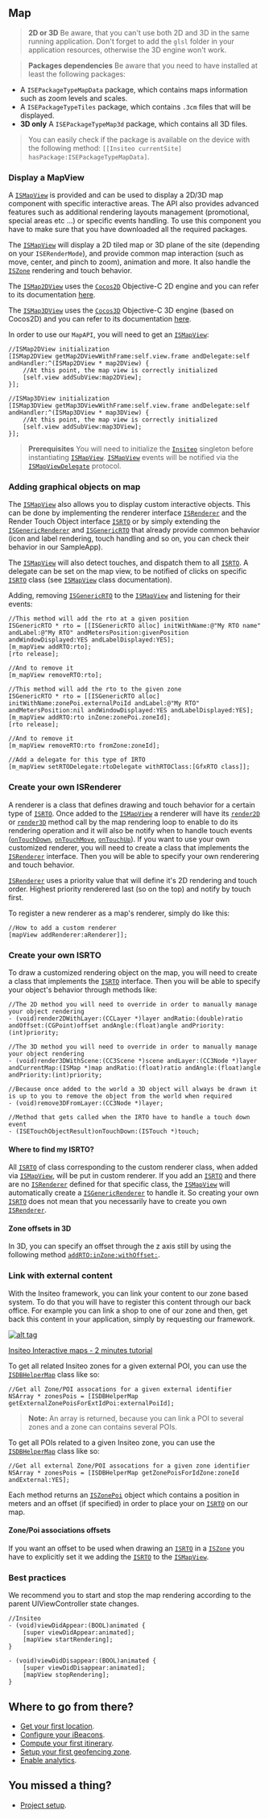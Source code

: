 ## Map

> **2D or 3D** Be aware, that you can't use both 2D and 3D in the same running application. Don't forget to add the `glsl` folder in your application resources, otherwise the 3D engine won't work.

> **Packages dependencies** Be aware that you need to have installed at least the following packages:
- A `ISEPackageTypeMapData` package, which contains maps information such as zoom levels and scales.
- A `ISEPackageTypeTiles` package, which contains `.3cm` files that will be displayed.
- **3D only** A `ISEPackageTypeMap3d` package, which contains all 3D files.

> You can easily check if the package is available on the device with the following method: `[[Insiteo currentSite] hasPackage:ISEPackageTypeMapData]`.

### Display a MapView

A [`ISMapView`](http://dev.insiteo.com/api/doc/ios/3.4/Classes/ISMapView.html) is provided and can be used to display a 2D/3D map component with specific interactive areas. The API also provides advanced features such as additional rendering layouts management (promotional, special areas etc &#8230;) or specific events handling. To use this component you have to make sure that you have downloaded all the required packages.

The [`ISMapView`](http://dev.insiteo.com/api/doc/ios/3.4/Classes/ISMapView.html) will display a 2D tiled map or 3D plane of the site (depending on your `ISERenderMode`), and provide common map interaction (such as move, center, and pinch to zoom), animation and more. It also handle the [`ISZone`](http://dev.insiteo.com/api/doc/ios/3.4/Classes/ISZone.html) rendering and touch behavior.

The [`ISMap2DView`](http://dev.insiteo.com/api/doc/ios/3.4/Classes/ISMap2DView.html) uses the [`Cocos2D`](http://cocos2d.spritebuilder.com/) Objective-C 2D engine and you can refer to its documentation [here](http://www.cocos2d-swift.org/docs/).

The [`ISMap3DView`](http://dev.insiteo.com/api/doc/ios/3.4/Classes/ISMap3DView.html) uses the [`Cocos3D`](http://cocos3d.org/) Objective-C 3D engine (based on Cocos2D) and you can refer to its documentation [here](http://cocos3d.org/api/index.html).

In order to use our `MapAPI`, you will need to get an [`ISMapView`](http://dev.insiteo.com/api/doc/ios/3.4/Classes/ISMapView.html):

```objectivec++
//ISMap2DView initialization
[ISMap2DView getMap2DViewWithFrame:self.view.frame andDelegate:self andHandler:^(ISMap2DView * map2DView) {
    //At this point, the map view is correctly initialized
    [self.view addSubView:map2DView];
}];

//ISMap3DView initialization
[ISMap3DView getMap3DViewWithFrame:self.view.frame andDelegate:self andHandler:^(ISMap3DView * map3DView) {
    //At this point, the map view is correctly initialized
    [self.view addSubView:map3DView];
}];
```

> **Prerequisites** You will need to initialize the [`Insiteo`](http://dev.insiteo.com/api/doc/ios/3.4/Classes/Insiteo.html) singleton before instantiating [`ISMapView`](http://dev.insiteo.com/api/doc/ios/3.4/Classes/ISMapView.html). [`ISMapView`](http://dev.insiteo.com/api/doc/ios/3.4/Classes/ISMapView.html) events will be notified via the [`ISMapViewDelegate`](http://dev.insiteo.com/api/doc/ios/Protocols/ISMapViewDelegate.html) protocol.

### Adding graphical objects on map

The [`ISMapView`](http://dev.insiteo.com/api/doc/ios/3.4/Classes/ISMapView.html) also allows you to display custom interactive objects. This can be done by implementing the renderer interface [`ISRenderer`](http://dev.insiteo.com/api/doc/ios/Protocols/ISRenderer.html) and the Render Touch Object interface [`ISRTO`](http://dev.insiteo.com/api/doc/ios/Protocols/ISRTO.html) or by simply extending the [`ISGenericRenderer`](http://dev.insiteo.com/api/doc/ios/3.4/Classes/ISGenericRenderer.html) and [`ISGenericRTO`](http://dev.insiteo.com/api/doc/ios/3.4/Classes/ISGenericRTO.html) that already provide common behavior (icon and label rendering, touch handling and so on, you can check their behavior in our SampleApp).

The [`ISMapView`](http://dev.insiteo.com/api/doc/ios/3.4/Classes/ISMapView.html) will also detect touches, and dispatch them to all [`ISRTO`](http://dev.insiteo.com/api/doc/ios/Protocols/ISRTO.html). A delegate can be set on the map view, to be notified of clicks on specific [`ISRTO`](http://dev.insiteo.com/api/doc/ios/Protocols/ISRTO.html) class (see [`ISMapView`](http://dev.insiteo.com/api/doc/ios/3.4/Classes/ISMapView.html) class documentation).

Adding, removing [`ISGenericRTO`](http://dev.insiteo.com/api/doc/ios/3.4/Classes/ISGenericRTO.html) to the [`ISMapView`](http://dev.insiteo.com/api/doc/ios/3.4/Classes/ISMapView.html) and listening for their events:

```objectivec++
//This method will add the rto at a given position
ISGenericRTO * rto = [[ISGenericRTO alloc] initWithName:@"My RTO name" andLabel:@"My RTO" andMetersPosition:givenPosition andWindowDisplayed:YES andLabelDisplayed:YES];
[m_mapView addRTO:rto];
[rto release];

//And to remove it
[m_mapView removeRTO:rto];

//This method will add the rto to the given zone
ISGenericRTO * rto = [[ISGenericRTO alloc] initWithName:zonePoi.externalPoiId andLabel:@"My RTO" andMetersPosition:nil andWindowDisplayed:YES andLabelDisplayed:YES];
[m_mapView addRTO:rto inZone:zonePoi.zoneId];
[rto release];

//And to remove it
[m_mapView removeRTO:rto fromZone:zoneId];

//Add a delegate for this type of IRTO
[m_mapView setRTODelegate:rtoDelegate withRTOClass:[GfxRTO class]];
```

### Create your own ISRenderer

A renderer is a class that defines drawing and touch behavior for a certain type of [`ISRTO`](http://dev.insiteo.com/api/doc/ios/Protocols/ISRTO.html). Once added to the [`ISMapView`](http://dev.insiteo.com/api/doc/ios/3.4/Classes/ISMapView.html) a renderer will have its [`render2D`](http://dev.insiteo.com/api/doc/ios/Protocols/ISRenderer.html#//api/name/render2DWithLayer:andRatio:andOffset:andAngle:) or [`render3D`](http://dev.insiteo.com/api/doc/ios/Protocols/ISRenderer.html#//api/name/render3DWithScene:andRatio:andAngle:) method call by the map rendering loop to enable to do its rendering operation and it will also be notify when to handle touch events ([`onTouchDown`](http://dev.insiteo.com/api/doc/ios/Protocols/ISRenderer.html#//api/name/onTouchDown:), [`onTouchMove`](http://dev.insiteo.com/api/doc/ios/Protocols/ISRenderer.html#//api/name/onTouchMove:), [`onTouchUp`](http://dev.insiteo.com/api/doc/ios/Protocols/ISRenderer.html#//api/name/onTouchUp:)). If you want to use your own customized renderer, you will need to create a class that implements the [`ISRenderer`](http://dev.insiteo.com/api/doc/ios/Protocols/ISRenderer.html) interface. Then you will be able to specify your own renderering and touch behavior. 

[`ISRenderer`](http://dev.insiteo.com/api/doc/ios/Protocols/ISRenderer.html) uses a priority value that will define it's 2D rendering and touch order. Highest priority renderered last (so on the top) and notify by touch first.

To register a new renderer as a map's renderer, simply do like this:

```objectivec++
//How to add a custom renderer
[mapView addRenderer:aRenderer]];
```

### Create your own ISRTO

To draw a customized rendering object on the map, you will need to create a class that implements the [`ISRTO`](http://dev.insiteo.com/api/doc/ios/Protocols/ISRTO.html) interface. Then you will be able to specify your object's behavior through methods like:

```objectivec++
//The 2D method you will need to override in order to manually manage your object rendering
- (void)render2DWithLayer:(CCLayer *)layer andRatio:(double)ratio andOffset:(CGPoint)offset andAngle:(float)angle andPriority:(int)priority;

//The 3D method you will need to override in order to manually manage your object rendering
- (void)render3DWithScene:(CC3Scene *)scene andLayer:(CC3Node *)layer andCurrentMap:(ISMap *)map andRatio:(float)ratio andAngle:(float)angle andPriority:(int)priority;

//Because once added to the world a 3D object will always be drawn it is up to you to remove the object from the world when required
- (void)remove3DFromLayer:(CC3Node *)layer;

//Method that gets called when the IRTO have to handle a touch down event
- (ISETouchObjectResult)onTouchDown:(ISTouch *)touch;
```

#### Where to find my ISRTO?

All [`ISRTO`](http://dev.insiteo.com/api/doc/ios/Protocols/ISRTO.html) of class corresponding to the custom renderer class, when added via [`ISMapView`](http://dev.insiteo.com/api/doc/ios/3.4/Classes/ISMapView.html), will be put in custom renderer. If you add an [`ISRTO`](http://dev.insiteo.com/api/doc/ios/Protocols/ISRTO.html) and there are no [`ISRenderer`](http://dev.insiteo.com/api/doc/ios/Protocols/ISRenderer.html) defined for that specific class, the [`ISMapView`](http://dev.insiteo.com/api/doc/ios/3.4/Classes/ISMapView.html) will automatically create a [`ISGenericRenderer`](http://dev.insiteo.com/api/doc/ios/3.4/Classes/ISGenericRenderer.html) to handle it. So creating your own [`ISRTO`](http://dev.insiteo.com/api/doc/ios/Protocols/ISRTO.html) does not mean that you necessarily have to create you own [`ISRenderer`](http://dev.insiteo.com/api/doc/ios/Protocols/ISRenderer.html).

#### Zone offsets in 3D

In 3D, you can specify an offset through the z axis still by using the following method [`addRTO:inZone:withOffset:`](http://dev.insiteo.com/api/doc/ios/3.4/Classes/ISMapView.html#//api/name/addRTO:inZone:withOffset:).

### Link with external content

With the Insiteo framework, you can link your content to our zone based system. To do that you will have to register this content through our back office. For example you can link a shop to one of our zone and then, get back this content in your application, simply by requesting our framework.

[![alt tag](http://img.youtube.com/vi/CLvNfQuzyUw/0.jpg)](https://www.youtube.com/watch?v=CLvNfQuzyUw)

[Insiteo Interactive maps - 2 minutes tutorial](https://www.youtube.com/watch?v=CLvNfQuzyUw)

To get all related Insiteo zones for a given external POI, you can use the [`ISDBHelperMap`](http://dev.insiteo.com/api/doc/ios/3.4/Classes/ISDBHelperMap.html) class like so:

```objectivec++
//Get all Zone/POI assocations for a given external identifier
NSArray * zonesPois = [ISDBHelperMap getExternalZonePoisForExtIdPoi:externalPoiId];
```

> **Note:** An array is returned, because you can link a POI to several zones and a zone can contains several POIs.

To get all POIs related to a given Insiteo zone, you can use the [`ISDBHelperMap`](http://dev.insiteo.com/api/doc/ios/3.4/Classes/ISDBHelperMap.html) class like so:

```objectivec++
//Get all external Zone/POI assocations for a given zone identifier
NSArray * zonesPois = [ISDBHelperMap getZonePoisForIdZone:zoneId andExternal:YES];
```

Each method returns an [`ISZonePoi`](http://dev.insiteo.com/api/doc/ios/3.4/Classes/ISZonePoi.html) object which contains a position in meters and an offset (if specified) in order to place your on [`ISRTO`](http://dev.insiteo.com/api/doc/ios/Protocols/ISRTO.html) on our map.

#### Zone/Poi associations offsets

If you want an offset to be used when drawing an [`ISRTO`](http://dev.insiteo.com/api/doc/ios/Protocols/ISRTO.html) in a [`ISZone`](http://dev.insiteo.com/api/doc/ios/3.4/Classes/ISZone.html) you have to explicitly set it we adding the [`ISRTO`](http://dev.insiteo.com/api/doc/ios/Protocols/ISRTO.html) to the [`ISMapView`](http://dev.insiteo.com/api/doc/ios/3.4/Classes/ISMapView.html).

### Best practices

We recommend you to start and stop the map rendering according to the parent UIViewController state changes.

```objectivec++
//Insiteo
- (void)viewDidAppear:(BOOL)animated {
    [super viewDidAppear:animated];
    [mapView startRendering];
}

- (void)viewDidDisappear:(BOOL)animated {
    [super viewDidDisappear:animated];
    [mapView stopRendering];
}
```

## Where to go from there?

- [Get your first location](location.md).
- [Configure your iBeacons](beacon.md).
- [Compute your first itinerary](itinerary.md).
- [Setup your first geofencing zone](geofence.md).
- [Enable analytics](analytics.md).

## You missed a thing?

- [Project setup](../README.md).
